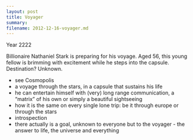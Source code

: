 ```yaml
---
layout: post
title: Voyager
summary:
filename: 2012-12-16-voyager.md
---
```






Year 2222

Billionaire Nathaniel Stark is preparing for his voyage. Aged 56, this young fellow is brimming with excitement while he steps into the capsule. Destination? Unknown.

- see Cosmopolis
- a voyage through the stars, in a capsule that sustains his life
- he can entertain himself with (very) long range communication, a “matrix” of his own or simply a beautiful sightseeing
- how it is the same on every single lone trip: be it through europe or through the stars
- introspection
- there actually is a goal, unknown to everyone but to the voyager - the answer to life, the universe and everything


